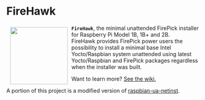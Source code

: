 # FireHawk

<a><img src="http://cdn.warcraftpets.com/images/pets/big/blazing-firehawk.v9373.jpg" align="left" hspace="10" vspace="6" height="150" width="150" w></a>

**`FireHawk`**, the minimal unattended FirePick installer for Raspberry Pi Model 1B, 1B+ and 2B.  
FireHawk provides FirePick power users the possibility to install a minimal base Intel Yocto/Raspbian system unattended using latest Yocto/Raspbian and FirePick packages regardless when the installer was built. 

Want to learn more? [See the wiki.](https://github.com/daytonpid/FireHawk/wiki)




A portion of this project is a modified version of [raspbian-ua-netinst](https://github.com/debian-pi/raspbian-ua-netinst/tree/v1.1.x).
